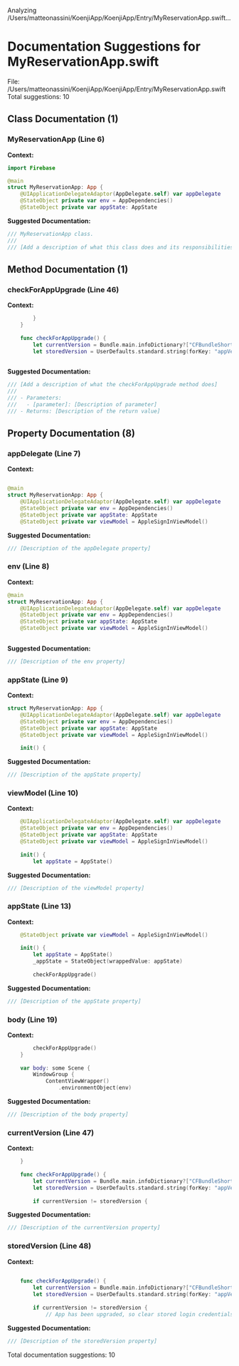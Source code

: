 Analyzing /Users/matteonassini/KoenjiApp/KoenjiApp/Entry/MyReservationApp.swift...
# Documentation Suggestions for MyReservationApp.swift

File: /Users/matteonassini/KoenjiApp/KoenjiApp/Entry/MyReservationApp.swift
Total suggestions: 10

## Class Documentation (1)

### MyReservationApp (Line 6)

**Context:**

```swift
import Firebase

@main
struct MyReservationApp: App {
    @UIApplicationDelegateAdaptor(AppDelegate.self) var appDelegate
    @StateObject private var env = AppDependencies()
    @StateObject private var appState: AppState
```

**Suggested Documentation:**

```swift
/// MyReservationApp class.
///
/// [Add a description of what this class does and its responsibilities]
```

## Method Documentation (1)

### checkForAppUpgrade (Line 46)

**Context:**

```swift
        }
    }
    
    func checkForAppUpgrade() {
        let currentVersion = Bundle.main.infoDictionary?["CFBundleShortVersionString"] as? String ?? "0"
        let storedVersion = UserDefaults.standard.string(forKey: "appVersion") ?? "0"
        
```

**Suggested Documentation:**

```swift
/// [Add a description of what the checkForAppUpgrade method does]
///
/// - Parameters:
///   - [parameter]: [Description of parameter]
/// - Returns: [Description of the return value]
```

## Property Documentation (8)

### appDelegate (Line 7)

**Context:**

```swift

@main
struct MyReservationApp: App {
    @UIApplicationDelegateAdaptor(AppDelegate.self) var appDelegate
    @StateObject private var env = AppDependencies()
    @StateObject private var appState: AppState
    @StateObject private var viewModel = AppleSignInViewModel()
```

**Suggested Documentation:**

```swift
/// [Description of the appDelegate property]
```

### env (Line 8)

**Context:**

```swift
@main
struct MyReservationApp: App {
    @UIApplicationDelegateAdaptor(AppDelegate.self) var appDelegate
    @StateObject private var env = AppDependencies()
    @StateObject private var appState: AppState
    @StateObject private var viewModel = AppleSignInViewModel()
    
```

**Suggested Documentation:**

```swift
/// [Description of the env property]
```

### appState (Line 9)

**Context:**

```swift
struct MyReservationApp: App {
    @UIApplicationDelegateAdaptor(AppDelegate.self) var appDelegate
    @StateObject private var env = AppDependencies()
    @StateObject private var appState: AppState
    @StateObject private var viewModel = AppleSignInViewModel()
    
    init() {
```

**Suggested Documentation:**

```swift
/// [Description of the appState property]
```

### viewModel (Line 10)

**Context:**

```swift
    @UIApplicationDelegateAdaptor(AppDelegate.self) var appDelegate
    @StateObject private var env = AppDependencies()
    @StateObject private var appState: AppState
    @StateObject private var viewModel = AppleSignInViewModel()
    
    init() {
        let appState = AppState()
```

**Suggested Documentation:**

```swift
/// [Description of the viewModel property]
```

### appState (Line 13)

**Context:**

```swift
    @StateObject private var viewModel = AppleSignInViewModel()
    
    init() {
        let appState = AppState()
        _appState = StateObject(wrappedValue: appState)
        
        checkForAppUpgrade()
```

**Suggested Documentation:**

```swift
/// [Description of the appState property]
```

### body (Line 19)

**Context:**

```swift
        checkForAppUpgrade()
    }
    
    var body: some Scene {
        WindowGroup {
            ContentViewWrapper()
                .environmentObject(env)
```

**Suggested Documentation:**

```swift
/// [Description of the body property]
```

### currentVersion (Line 47)

**Context:**

```swift
    }
    
    func checkForAppUpgrade() {
        let currentVersion = Bundle.main.infoDictionary?["CFBundleShortVersionString"] as? String ?? "0"
        let storedVersion = UserDefaults.standard.string(forKey: "appVersion") ?? "0"
        
        if currentVersion != storedVersion {
```

**Suggested Documentation:**

```swift
/// [Description of the currentVersion property]
```

### storedVersion (Line 48)

**Context:**

```swift
    
    func checkForAppUpgrade() {
        let currentVersion = Bundle.main.infoDictionary?["CFBundleShortVersionString"] as? String ?? "0"
        let storedVersion = UserDefaults.standard.string(forKey: "appVersion") ?? "0"
        
        if currentVersion != storedVersion {
            // App has been upgraded, so clear stored login credentials.
```

**Suggested Documentation:**

```swift
/// [Description of the storedVersion property]
```


Total documentation suggestions: 10

